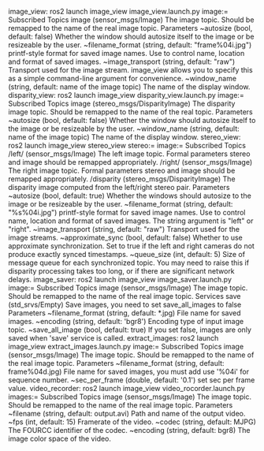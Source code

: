 image_view:
	ros2 launch image_view image_view.launch.py image:=<image topic>
	Subscribed Topics
	image (sensor_msgs/Image)
    	The image topic. Should be remapped to the name of the real image topic.
	Parameters
	~autosize (bool, default: false)
		Whether the window should autosize itself to the image or be resizeable by the user. 
	~filename_format (string, default: "frame%04i.jpg")
		printf-style format for saved image names. Use to control name, location and format of saved images. 
	~image_transport (string, default: "raw")
		Transport used for the image stream. image_view allows you to specify this as a simple command-line argument for convenience. 
	~window_name (string, default: name of the image topic)
		The name of the display window.
disparity_view:
	ros2 launch image_view disparity_view.launch.py image:=<disparity image topic>
	Subscribed Topics
	image (stereo_msgs/DisparityImage)
		The disparity image topic. Should be remapped to the name of the real topic. 
	Parameters
	~autosize (bool, default: false)
		Whether the window should autosize itself to the image or be resizeable by the user. 
	~window_name (string, default: name of the image topic)
		The name of the display window.
stereo_view:	
	ros2 launch image_view stereo_view stereo:=<stereo namespace> image:=<image topic identifier>
	Subscribed Topics
	<stereo>/left/<image> (sensor_msgs/Image)
		The left image topic. Formal parameters stereo and image should be remapped appropriately. 
	<stereo>/right/<image> (sensor_msgs/Image)
		The right image topic. Formal parameters stereo and image should be remapped appropriately. 
	<stereo>/disparity (stereo_msgs/DisparityImage)
		The disparity image computed from the left/right stereo pair. 
	Parameters
	~autosize (bool, default: true)
		Whether the windows should autosize to the image or be resizeable by the user. 
	~filename_format (string, default: "%s%04i.jpg")
    	printf-style format for saved image names. Use to control name, location and format of saved images. The string argument is "left" or "right". 
	~image_transport (string, default: "raw")
    	Transport used for the image streams. 
	~approximate_sync (bool, default: false)
    	Whether to use approximate synchronization. Set to true if the left and right cameras do not produce exactly synced timestamps. 
	~queue_size (int, default: 5)
    	Size of message queue for each synchronized topic. You may need to raise this if disparity processing takes too long, or if there are significant network delays. 
image_saver:
    ros2 launch image_view image_saver.launch.py image:=<image topic>
    Subscribed Topics
    image (sensor_msgs/Image)
        The image topic. Should be remapped to the name of the real image topic.
    Services
    save (std_srvs/Empty)
        Save images, you need to set save_all_images to false
    Parameters
    ~filename_format (string, default: *.jpg)
        File name for saved images.
    ~encoding (string, default: 'bgr8')
        Encoding type of input image topic. 
    ~save_all_image (bool, default: true)
        If you set false, images are only saved when 'save' service is called.
extract_images:
    ros2 launch image_view extract_images.launch.py image:=<image topic>
    Subscribed Topics
    image (sensor_msgs/Image)
        The image topic. Should be remapped to the name of the real image topic. 
    Parameters
    ~filename_format (string, default: frame%04d.jpg)
        File name for saved images, you must add use '%04i' for sequence number. 
    ~sec_per_frame (double, default: '0.1')
        set sec per frame value.
video_recorder:
    ros2 launch image_view video_rocorder.launch.py images:=<image topic>
    Subscribed Topics
    image (sensor_msgs/Image)
        The image topic. Should be remapped to the name of the real image topic. 
    Parameters
    ~filename (string, default: output.avi)
        Path and name of the output video. 
    ~fps (int, default: 15)
        Framerate of the video. 
    ~codec (string, default: MJPG)
        The FOURCC identifier of the codec. 
    ~encoding (string, default: bgr8)
        The image color space of the video. 